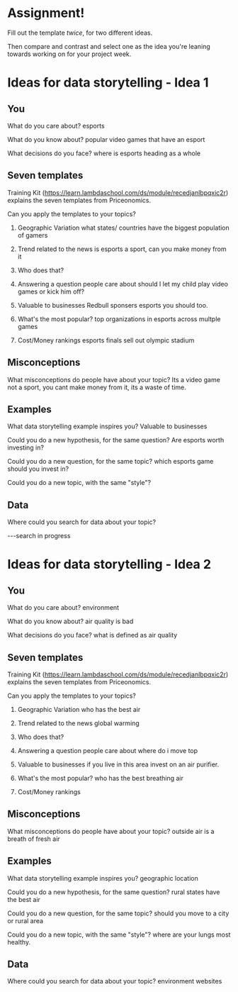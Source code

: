 # Assignment!

Fill out the template *twice*, for two different ideas.

Then compare and contrast and select one as the idea you're leaning towards
working on for your project week.


# Ideas for data storytelling - Idea 1

## You

What do you care about?
  esports

What do you know about?
  popular video games that have an esport  

What decisions do you face?
  where is esports heading as a whole 

## Seven templates

Training Kit (https://learn.lambdaschool.com/ds/module/recedjanlbpqxic2r) explains the seven templates from Priceonomics.

Can you apply the templates to your topics? 

1. Geographic Variation
    what states/ countries have the biggest population of gamers

2. Trend related to the news
    is esports a sport, can you make money from it 

3. Who does that?
    

4. Answering a question people care about
    should I let my child play video games or kick him off?

5. Valuable to businesses
    Redbull sponsers esports you should too. 

6. What's the most popular?
    top organizations in esports across multple games

7. Cost/Money rankings
    esports finals sell out olympic stadium 

## Misconceptions

What misconceptions do people have about your topic?
  Its a video game not a sport, you cant make money from it, its a waste of time. 

## Examples

What data storytelling example inspires you?
Valuable to businesses

Could you do a new hypothesis, for the same question?
Are esports worth investing in?

Could you do a new question, for the same topic?
which esports game should you invest in?

Could you do a new topic, with the same "style"?


## Data

Where could you search for data about your topic?

---search in progress

# Ideas for data storytelling - Idea 2

## You

What do you care about?
environment

What do you know about?
air quality is bad

What decisions do you face?
what is defined as air quality

## Seven templates

Training Kit (https://learn.lambdaschool.com/ds/module/recedjanlbpqxic2r) explains the seven templates from Priceonomics.

Can you apply the templates to your topics? 

1. Geographic Variation
  who has the best air 

2. Trend related to the news
global warming 

3. Who does that?


4. Answering a question people care about
where do i move top 

5. Valuable to businesses
if you live in this area invest on an air purifier.

6. What's the most popular?
who has the best breathing air 

7. Cost/Money rankings


## Misconceptions

What misconceptions do people have about your topic?
outside air is a breath of fresh air

## Examples

What data storytelling example inspires you?
geographic location

Could you do a new hypothesis, for the same question?
rural states have the best air

Could you do a new question, for the same topic?
should you move to a city or rural area

Could you do a new topic, with the same "style"?
where are your lungs most healthy.

## Data

Where could you search for data about your topic?
environment websites
